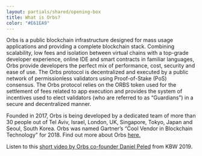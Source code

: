 ```yaml
---
layout: partials/shared/opening-box
title: What is Orbs?
color: "#E61EA9"
---
```


Orbs is a public blockchain infrastructure designed for mass usage applications and providing a complete blockchain stack. Combining scalability, low fees and isolation between virtual chains with a top-grade developer experience, online IDE and smart contracts in familiar languages, Orbs provide developers the perfect mix of performance, cost, security and ease of use. The Orbs protocol is decentralized and executed by a public network of permissionless validators using Proof-of-Stake (PoS) consensus. The Orbs protocol relies on the ORBS token used for the settlement of fees related to app execution and provides the system of incentives used to elect validators (who are referred to as “Guardians”) in a secure and decentralized manner.

Founded in 2017, Orbs is being developed by a dedicated team of more than 30 people out of Tel Aviv, Israel, London, UK, Singapore, Tokyo, Japan and Seoul, South Korea. Orbs was named Gartner’s “Cool Vendor in Blockchain Technology” for 2018.
Find out more about Orbs [here.](https://www.about.orbs.com/)

Listen to this [short video by Orbs co-founder Daniel Peled](https://drive.google.com/file/d/1ASbLSKWtyayDkckeHMrmFLbaVT7F6sIN/view) from KBW 2019.
